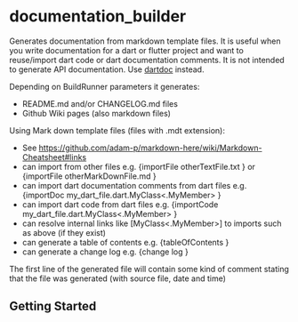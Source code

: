 # documentation_builder

Generates documentation from markdown template files.
It is useful when you write documentation for a dart or flutter project and want to reuse/import dart code or dart documentation comments.
It is not intended to generate API documentation. Use [dartdoc](https://dart.dev/tools/dartdoc) instead.

Depending on BuildRunner parameters it generates:
- README.md and/or CHANGELOG.md files
- Github Wiki pages (also markdown files)

Using Mark down template files (files with .mdt extension):
- See https://github.com/adam-p/markdown-here/wiki/Markdown-Cheatsheet#links
- can import from other files e.g. {importFile otherTextFile.txt <as Title>} or {importFile otherMarkDownFile.md <as Title>}
- can import dart documentation comments from dart files e.g. {importDoc my_dart_file.dart.MyClass<.MyMember> <as Title>}
- can import dart code from dart files e.g. {importCode my_dart_file.dart.MyClass<.MyMember> <as Title>}
- can resolve internal links like [MyClass<.MyMember>] to imports such as above (if they exist)
- can generate a table of contents e.g. {tableOfContents <mdt files to ignore>}
- can generate a change log e.g. {change log <git details>}


The first line of the generated file will contain some kind of comment stating that the file was generated (with source file, date and time)

## Getting Started
